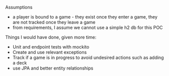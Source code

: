 Assumptions
- a player is bound to a game - they exist once they enter a game, they are not tracked once they leave a game
- from requirements, I assume we cannot use a simple h2 db for this POC


Things I would have done, given more time:

- Unit and endpoint tests with mockito
- Create and use relevant exceptions
- Track if a game is in progress to avoid undesired actions such as adding a deck
- use JPA and better entity relationships
